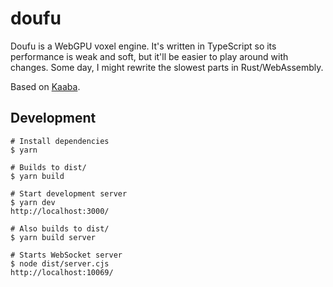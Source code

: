 # doufu

Doufu is a WebGPU voxel engine. It's written in TypeScript so its performance is weak and soft, but it'll be easier to play around with changes. Some day, I might rewrite the slowest parts in Rust/WebAssembly.

Based on [Kaaba](https://sheeptester.github.io/words-go-here/misc/kaaba/).

## Development

```shell
# Install dependencies
$ yarn

# Builds to dist/
$ yarn build

# Start development server
$ yarn dev
http://localhost:3000/

# Also builds to dist/
$ yarn build server

# Starts WebSocket server
$ node dist/server.cjs
http://localhost:10069/
```
